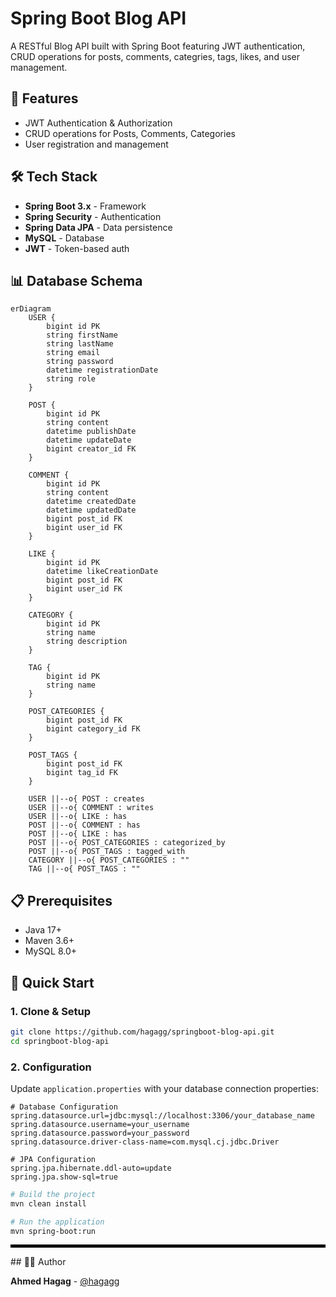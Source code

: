 # Spring Boot Blog API

A RESTful Blog API built with Spring Boot featuring JWT authentication, CRUD operations for posts, comments, categries, tags, likes, and user management.

## 🚀 Features

- JWT Authentication & Authorization
- CRUD operations for Posts, Comments, Categories
- User registration and management

## 🛠️ Tech Stack

- **Spring Boot 3.x** - Framework
- **Spring Security** - Authentication
- **Spring Data JPA** - Data persistence
- **MySQL** - Database
- **JWT** - Token-based auth

## 📊 Database Schema

```mermaid
erDiagram
    USER {
        bigint id PK
        string firstName
        string lastName
        string email
        string password
        datetime registrationDate
        string role
    }
    
    POST {
        bigint id PK
        string content
        datetime publishDate
        datetime updateDate
        bigint creator_id FK
    }
    
    COMMENT {
        bigint id PK
        string content
        datetime createdDate
        datetime updatedDate
        bigint post_id FK
        bigint user_id FK
    }
    
    LIKE {
        bigint id PK
        datetime likeCreationDate
        bigint post_id FK
        bigint user_id FK
    }
    
    CATEGORY {
        bigint id PK
        string name
        string description
    }
    
    TAG {
        bigint id PK
        string name
    }
    
    POST_CATEGORIES {
        bigint post_id FK
        bigint category_id FK
    }
    
    POST_TAGS {
        bigint post_id FK
        bigint tag_id FK
    }

    USER ||--o{ POST : creates
    USER ||--o{ COMMENT : writes
    USER ||--o{ LIKE : has
    POST ||--o{ COMMENT : has
    POST ||--o{ LIKE : has
    POST ||--o{ POST_CATEGORIES : categorized_by
    POST ||--o{ POST_TAGS : tagged_with
    CATEGORY ||--o{ POST_CATEGORIES : ""
    TAG ||--o{ POST_TAGS : ""
```

## 📋 Prerequisites

- Java 17+
- Maven 3.6+
- MySQL 8.0+

## 🚀 Quick Start

### 1. Clone & Setup
```bash
git clone https://github.com/hagagg/springboot-blog-api.git
cd springboot-blog-api
```

### 2. Configuration
Update `application.properties` with your database connection properties:
```properties
# Database Configuration
spring.datasource.url=jdbc:mysql://localhost:3306/your_database_name
spring.datasource.username=your_username
spring.datasource.password=your_password
spring.datasource.driver-class-name=com.mysql.cj.jdbc.Driver

# JPA Configuration
spring.jpa.hibernate.ddl-auto=update
spring.jpa.show-sql=true
```
```bash
# Build the project
mvn clean install

# Run the application
mvn spring-boot:run
```

<hr style="border: 2px solid #000;">
## 👨‍💻 Author

**Ahmed Hagag** - [@hagagg](https://github.com/hagagg)
